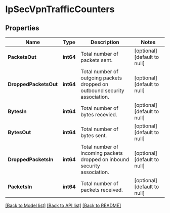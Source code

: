 # IpSecVpnTrafficCounters

## Properties
Name | Type | Description | Notes
------------ | ------------- | ------------- | -------------
**PacketsOut** | **int64** | Total number of packets sent. | [optional] [default to null]
**DroppedPacketsOut** | **int64** | Total number of outgoing packets dropped on outbound security association. | [optional] [default to null]
**BytesIn** | **int64** | Total number of bytes recevied. | [optional] [default to null]
**BytesOut** | **int64** | Total number of bytes sent. | [optional] [default to null]
**DroppedPacketsIn** | **int64** | Total number of incoming packets dropped on inbound security association. | [optional] [default to null]
**PacketsIn** | **int64** | Total number of packets received. | [optional] [default to null]

[[Back to Model list]](../README.md#documentation-for-models) [[Back to API list]](../README.md#documentation-for-api-endpoints) [[Back to README]](../README.md)

